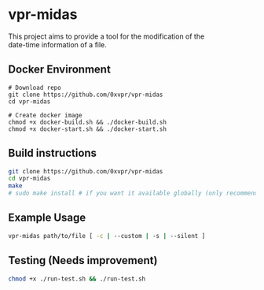 # vpr-midas
This project aims to provide a tool for the modification of the  
date-time information of a file.

## Docker Environment
```
# Download repo
git clone https://github.com/0xvpr/vpr-midas
cd vpr-midas

# Create docker image
chmod +x docker-build.sh && ./docker-build.sh
chmod +x docker-start.sh && ./docker-start.sh
```

## Build instructions
```bash
git clone https://github.com/0xvpr/vpr-midas
cd vpr-midas
make
# sudo make install # if you want it available globally (only recommended for WSL/MSYS environments)
```

## Example Usage
```bash
vpr-midas path/to/file [ -c | --custom | -s | --silent ]
```

## Testing (Needs improvement)
```bash
chmod +x ./run-test.sh && ./run-test.sh
```
